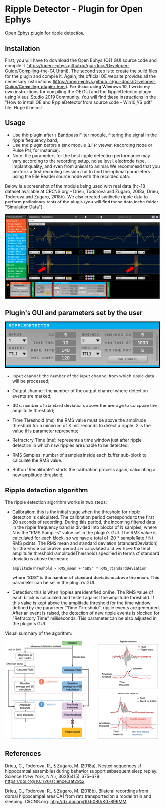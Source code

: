 # Ripple Detector - Plugin for Open Ephys
Open Ephys plugin for ripple detection.

## Installation
First, you will have to download the Open Ephys (OE) GUI source code and compile it (https://open-ephys.github.io/gui-docs/Developer-Guide/Compiling-the-GUI.html). The second step is to create the build files for the plugin and compile it. Again, the official OE website provides all the necessary instructions (https://open-ephys.github.io/gui-docs/Developer-Guide/Compiling-plugins.html). For those using Windows 10, I wrote my own instructions for compiling the OE GUI and the RippleDetector plugin using Visual Studio 2019 Community. You will find these instructions in the "How to install OE and RippleDetector from source code - Win10_VS.pdf" file. Hope it helps!  

## Usage
- Use this plugin after a Bandpass Filter module, filtering the signal in the ripple frequency band;
- Use this plugin before a sink module (LFP Viewer, Recording Node or Pulse Pal, for instance).
- Note: the parameters for the best ripple detection performance may vary according to the recording setup, noise level, electrode type, implant quality, and even from animal to animal. We recommend that you perform a first recording session and to find the optimal parameters using the File Reader source node with the recorded data.

Below is a screenshot of the module being used with real data (hc-18 dataset available at CRCNS.org – Drieu, Todorova and Zugaro, 2018a; Drieu, Todorova and Zugaro, 2018b). We also created synthetic ripple data to perform preliminary tests of the plugin (you will find these data in the folder "Simulation Data").

![Simulated ripple detection example](Figures/rippleDetectorExample.png)

## Plugin's GUI and parameters set by the user

![Image of RippleDetector](Figures/rippleDetector.png)

- Input channel: the number of the input channel from which ripple data will be processed;
- Output channel: the number of the output channel where detection events are marked;
- SDs: number of standard deviations above the average to compose the amplitude threshold;
- Time Threshold (ms): the RMS value must be above the amplitude threshold for a minimum of X milliseconds to detect a ripple. X is the value this parameter represents; 
- Refractory Time (ms): represents a time window just after ripple detection in which new ripples are unable to be detected;
- RMS Samples: number of samples inside each buffer sub-block to calculate the RMS value.

- Button "Recalibrate": starts the calibration process again, calculating a new amplitude threshold;




## Ripple detection algorithm
The ripple detection algorithm works in two steps:
- Calibration: this is the initial stage when the threshold for ripple detection is calculated. The calibration period corresponds to the first 20 seconds of recording. During this period, the incoming filtered data in the ripple frequency band is divided into blocks of N samples, where N is the "RMS Samples" value set in the plugin's GUI. The RMS value is calculated for each block, so we have a total of (20 * sampleRate / N) RMS points. The RMS mean and standard deviation (standardDeviation) for the whole calibration period are calculated and we have the final amplitude threshold (amplitudeThreshold) specified in terms of standard deviations above the mean:

      amplitudeThreshold = RMS_mean + "SDS" * RMS_standardDeviation

   where "SDS" is the number of standard deviations above the mean. This parameter can be set in the plugin's GUI.

- Detection: this is when ripples are identified online. The RMS value of each block is calculated and tested against the amplitude threshold. If this value is kept above the amplitude threshold for the time window defined by the parameter "Time Threshold", ripple events are generated. After an event is raised, the detection of new ripple events is blocked for "Refractory Time" milliseconds. This parameter can be also adjusted in the plugin's GUI.

Visual summary of the algorithm:

![Ripple detection algorithm](Figures/rippleDetectionAlgorithm.png)


## References

Drieu, C., Todorova, R., & Zugaro, M. (2018a). Nested sequences of hippocampal assemblies during behavior support subsequent sleep replay. Science (New York, N.Y.), 362(6415), 675–679. https://doi.org/10.1126/science.aat2952

Drieu, C., Todorova, R., & Zugaro, M. (2018b). Bilateral recordings from dorsal hippocampal area CA1 from rats transported on a model train and sleeping. CRCNS.org. http://dx.doi.org/10.6080/K0Z899MM.



